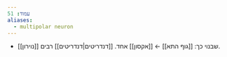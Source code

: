 ```yaml
---
עמוד: 51
aliases:
  - multipolar neuron
---
```


- [[נוירון]] שבנוי כך: [[גוף התא]] ← [[אקסון]] אחד. [[דנדריטים|דנדריטים]] רבים.  